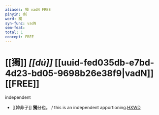 ```yaml
---
aliases: 獨 vadN FREE
pinyin: dú
word: 獨
syn-func: vadN
sem-feat: 
total: 1
concept: FREE 
---
```

# [[獨]] *[[dú]]*  [[uuid-fed035db-e7bd-4d23-bd05-9698b26e38f9|vadN]] [[FREE]]
independent
 - [[韓非子]] **獨**分也。 / this is an independent apportioning.[HXWD](https://hxwd.org/textview.html?location=KR3c0005_tls_055-5a.5)